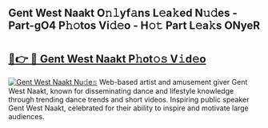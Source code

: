 ## Gent West Naakt O𝚗𝚕yf𝚊ns L𝚎a𝚔ed N𝚞𝚍es - Part-gO4 P𝚑𝚘tos Vi𝚍𝚎o - H𝚘𝚝 Part L𝚎a𝚔s ONyeR

# <h2><a href="http://kf6fk8.oniu.top/?m=Gent+West+Naakt">🔗👉 🔴 Gent West Naakt P𝚑ot𝚘𝚜 V𝚒d𝚎o</a></h2>

[![Gent West Naakt Nu𝚍e𝚜](https://i.imgur.com/0qMVB7G.gif)](http://kf6fk8.oniu.top/?m=Gent+West+Naakt)
Web-based artist and amusement giver Gent West Naakt, known for disseminating dance and lifestyle knowledge through trending dance trends and short videos. Inspiring public speaker Gent West Naakt, celebrated for their ability to inspire and motivate large audiences.  
